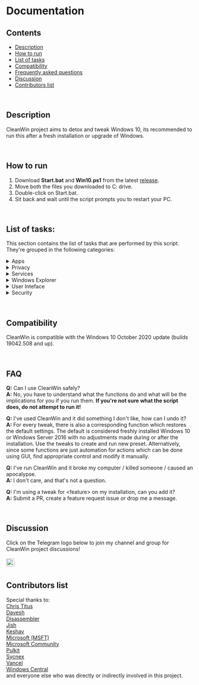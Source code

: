 # Documentation

## Contents
 - [Description](#description)
 - [How to run](#how-to-run)
 - [List of tasks](#list-of-tasks)  
 - [Compatibility](#compatibility)
 - [Frequently asked questions](#faq)
 - [Discussion](#discussion)
 - [Contributors list](#contributors-list)
 
&nbsp;

## Description
CleanWin project aims to detox and tweak Windows 10, its recommended to run this after a fresh installation or upgrade of Windows.

&nbsp;

## How to run
1. Download **Start.bat** and **Win10.ps1** from the latest [release](https://github.com/PratyakshM/Win10-Script/releases).
2. Move both the files you downloaded to C: drive.
3. Double-click on Start.bat.
4. Sit back and wait until the script prompts you to restart your PC.

&nbsp;

## List of tasks:
This section contains the list of tasks that are performed by this script. They're grouped in the following categories:
<details>
<summary>Apps</summary>
List of apps removed:
<br>3D Viewer        
<br>Alarms and Clock
<br>Cortana  
<br>Camera  
<br>Feedback Hub 
<br>Get Help      
<br>Get started  
<br>Groove Music  
<br>Mail and Calendar  
<br>Messaging  
<br>Maps  
<br>Microsoft News  
<br>Microsoft Solitaire Collection  
<br>Mixed Reality Portal  
<br>Movies & TV  
<br>OneConnect  
<br>Office  
<br>Office Lens  
<br>OneNote  
<br>Paint 3D  
<br>People  
<br>Sway  
<br>Skype  
<br>Sticky Notes  
<br>Whiteboard  
<br>Your Phone  
<br><br>List of apps installed:
<br>7-zip
</details>

<details>
<summary>Privacy</summary>
Disable maps updates
<br>Disable feedback
<br>Disable advertising ID
<br>Disable location tracking
<br>Disable background apps
</details>

<details>
<summary>Services</summary>
Disable AutoPlay
<br>Disable Autorun
<br>Disable disk defragmentation
<br>Set BIOS time to UTC
</details>

<details>
<summary>Windows Explorer</summary>
Disable Search Indexing when on battery power
<br>Show verbose status
<br>Use Print Screen key to open Snip & Sketch overlay
</details>

<details>
<summary>User Inteface</summary>
Hide language icon from taskbar
<br>Hide known extensions
<br>Disable sticky keys prompt
<br>Set Explorer to open This PC instead of Quick access
<br>Hide 3D Objects tabs from This PC and Quick Access
<br>Hide task view icon from taskbar
<br>Show all tray icons on taskbar
<br>Show seconds in taskbar clock
</details>

<details>
<summary>Security</summary>
Disable Server Message Block
<br>Disable Meltdown compatibility flag
</details>

&nbsp;

## Compatibility
CleanWin is compatible with the Windows 10 October 2020 update (builds 19042.508 and up).

&nbsp;

## FAQ

**Q:** Can I use CleanWin safely?  
**A:** No, you have to understand what the functions do and what will be the implications for you if you run them. **If you're not sure what the script does, do not attempt to run it!**

**Q:** I've used CleanWin and it did something I don't like, how can I undo it?  
**A:** For every tweak, there is also a corresponding function which restores the default settings. The default is considered freshly installed Windows 10 or Windows Server 2016 with no adjustments made during or after the installation. Use the tweaks to create and run new preset. Alternatively, since some functions are just automation for actions which can be done using GUI, find appropriate control and modify it manually.

**Q:** I've run CleanWin and it broke my computer / killed someone / caused an apocalypse.  
**A:** I don't care, and that's not a question.

**Q:** I'm using a tweak for &lt;feature&gt; on my installation, can you add it?  
**A:** Submit a PR, create a feature request issue or drop me a message. 

&nbsp;

## Discussion
Click on the Telegram logo below to join my channel and group for CleanWin project discussions!  
<br><a href="https://t.me/PratyakshProjects" 
target="_blank">
  <img align="left" alt="Pratyaksh's Channel on Telegram" width="22px" 
  src="https://upload.wikimedia.org/wikipedia/commons/8/83/Telegram_2019_Logo.svg" />
</a>

&nbsp;

## Contributors list
Special thanks to:  
 [Chris Titus](https://github.com/ChrisTitusTech)   
 [Davesh](https://t.me/Mr_Agarwal)  
 [Disassembler](https://github.com/Disassembler0)  
 [Jish](https://github.com/uncannyjish)  
 [Keshav](https://t.me/KeshavJ0shi)  
 [Microsoft (MSFT)](https://microsoft.com)  
 [Microsoft Community](https://community.microsoft.com)  
 [Pulkit](https://t.me/Pulkit077)    
 [Sycnex](https://t.me/Sycnex)  
 [Vancel](https://t.me/bancelhub)  
 [Windows Central](https://windowscentral.com)  
and everyone else who was directly or indirectly involved in this project.

&nbsp;
